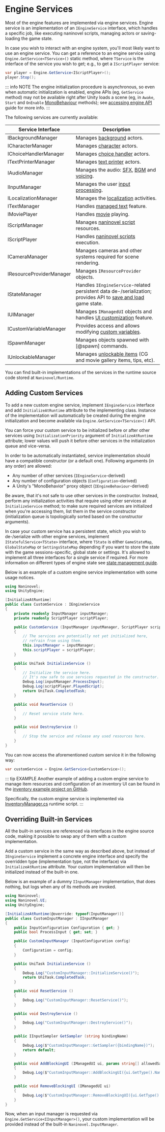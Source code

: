 # Engine Services

Most of the engine features are implemented via engine services. Engine service is an implementation of an `IEngineService` interface, which handles a specific job, like executing naninovel scripts, managing actors or saving-loading the game state.

In case you wish to interact with an engine system, you'll most likely want to use an engine service. You can get a reference to an engine service using `Engine.GetService<TService>()` static method, where `TService` is the interface of the service you wish to get; e.g., to get a `IScriptPlayer` service:

```csharp
var player = Engine.GetService<IScriptPlayer>();
player.Stop();
```

::: info NOTE
The engine initialization procedure is asynchronous, so even when automatic initialization is enabled, engine APIs (eg, `GetService` method) may not be available right after Unity loads a scene (eg, in `Awake`, `Start` and `OnEnable` [MonoBehaviour](https://docs.unity3d.com/ScriptReference/MonoBehaviour.html) methods); see [accessing engine API](/guide/integration-options#accessing-engine-api) guide for more info.
:::

The following services are currently available:

Service Interface | Description
--- | ---
IBackgroundManager | Manages [background](/guide/backgrounds) actors.
ICharacterManager | Manages [character](/guide/characters) actors.
IChoiceHandlerManager | Manages [choice handler](/guide/choices) actors.
ITextPrinterManager | Manages [text printer](/guide/text-printers) actors.
IAudioManager | Manages the audio: [SFX](/guide/audio#sound-effects), [BGM](/guide/audio#background-music) and [voicing](/guide/voicing).
IInputManager | Manages the user [input processing](/guide/input-processing).
ILocalizationManager| Manages the [localization](/guide/localization) activities.
ITextManager | Handles [managed text](/guide/managed-text) feature.
IMoviePlayer | Handles [movie](/guide/movies) playing.
IScriptManager | Manages [naninovel script](/guide/naninovel-scripts) resources.
IScriptPlayer | Handles [naninovel scripts](/guide/naninovel-scripts) execution.
ICameraManager | Manages cameras and other systems required for scene rendering.
IResourceProviderManager | Manages `IResourceProvider` objects.
IStateManager | Handles `IEngineService`-related persistent data de-/serialization; provides API to [save and load](/guide/save-load-system) game state.
IUIManager | Manages `IManagedUI` objects and handles [UI customization](/guide/user-interface#ui-customization) feature.
ICustomVariableManager | Provides access and allows modifying [custom variables](/guide/custom-variables).
ISpawnManager | Manages objects spawned with [@spawn] commands.
IUnlockableManager | Manages [unlockable items](/guide/unlockable-items) (CG and movie gallery items, tips, etc).

You can find built-in implementations of the services in the runtime source code stored at `Naninovel/Runtime`.

## Adding Custom Services

To add a new custom engine service, implement `IEngineService` interface and add `InitializeAtRuntime` attribute to the implementing class. Instance of the implementation will automatically be created during the engine initialization and become available via `Engine.GetService<TService>()` API.

You can force your custom service to be initialized before or after other services using `InitializationPriority` argument of `InitializeAtRuntime` attribute; lower values will push it before other services in the initialization queue and vice-versa.

In order to be automatically instantiated, service implementation should have a compatible constructor (or a default one). Following arguments (in any order) are allowed:

- Any number of other services (`IEngineService`-derived)
- Any number of configuration objects (`Configuration`-derived)
- A Unity's "MonoBehavior" proxy object (`IEngineBehaviour`-derived)

Be aware, that it's not safe to use other services in the constructor. Instead, perform any initialization activities that require using other services at `InitializeService` method; to make sure required services are initialized when you're accessing them, list them in the service constructor (initialization queue is topologically sorted based on the constructor arguments).

In case your custom service has a persistent state, which you wish to de-/serialize with other engine services, implement `IStatefulService<TState>` interface, where `TState` is either `GameStateMap`, `GlobalStateMap` or `SettingsStateMap` depending if you want to store the state with the game sessions-specific, global state or settings. It's allowed to implement all three interfaces for a single service if required. For more information on different types of engine state see [state management guide](/guide/state-management).

Below is an example of a custom engine service implementation with some usage notices.

```csharp
using Naninovel;
using UnityEngine;

[InitializeAtRuntime]
public class CustomService : IEngineService
{
    private readonly InputManager inputManager;
    private readonly ScriptPlayer scriptPlayer;

    public CustomService (InputManager inputManager, ScriptPlayer scriptPlayer)
    {
        // The services are potentially not yet initialized here,
        // refrain from using them.
        this.inputManager = inputManager;
        this.scriptPlayer = scriptPlayer;
    }

    public UniTask InitializeService ()
    {
    	// Initialize the service here.
        // It's now safe to use services requested in the constructor.
        Debug.Log(inputManager.ProcessInput);
        Debug.Log(scriptPlayer.PlayedScript);
        return UniTask.CompletedTask;
    }

    public void ResetService ()
    {
        // Reset service state here.
    }

    public void DestroyService ()
    {
        // Stop the service and release any used resources here.
    }
}
```

You can now access the aforementioned custom service it in the following way:

```csharp
var customService = Engine.GetService<CustomService>();
```

::: tip EXAMPLE
Another example of adding a custom engine service to manage item resources and configuration of an inventory UI can be found in the [inventory example project on GitHub](https://github.com/naninovel/samples/tree/main/unity/inventory).

Specifically, the custom engine service is implemented via [InventoryManager.cs](https://github.com/naninovel/samples/blob/main/unity/inventory/Assets/NaninovelInventory/Runtime/InventoryManager.cs) runtime script.
:::

## Overriding Built-in Services

All the built-in services are referenced via interfaces in the engine source code, making it possible to swap any of them with a custom implementation.

Add a custom service in the same way as described above, but instead of `IEngineService` implement a concrete engine interface and specify the overridden type (implementation type, not the interface) via `InitializeAtRuntime` attribute. Your custom implementation will then be initialized instead of the built-in one.

Below is an example of a dummy `IInputManager` implementation, that does nothing, but logs when any of its methods are invoked.

```csharp
using Naninovel;
using Naninovel.UI;
using UnityEngine;

[InitializeAtRuntime(@override: typeof(InputManager))]
public class CustomInputManager : IInputManager
{
    public InputConfiguration Configuration { get; }
    public bool ProcessInput { get; set; }

    public CustomInputManager (InputConfiguration config)
    {
        Configuration = config;
    }

    public UniTask InitializeService ()
    {
        Debug.Log("CustomInputManager::InitializeService()");
        return UniTask.CompletedTask;
    }

    public void ResetService ()
    {
        Debug.Log("CustomInputManager::ResetService()");
    }

    public void DestroyService ()
    {
        Debug.Log("CustomInputManager::DestroyService()");
    }

    public IInputSampler GetSampler (string bindingName)
    {
        Debug.Log($"CustomInputManager::GetSampler({bindingName})");
        return default;
    }

    public void AddBlockingUI (IManagedUI ui, params string[] allowedSamplers)
    {
        Debug.Log($"CustomInputManager::AddBlockingUI({ui.GetType().Name})");
    }

    public void RemoveBlockingUI (IManagedUI ui)
    {
        Debug.Log($"CustomInputManager::RemoveBlockingUI({ui.GetType().Name})");
    }
}
```
Now, when an input manager is requested via `Engine.GetService<IInputManager>()`, your custom implementation will be provided instead of the built-in `Naninovel.InputManager`.
